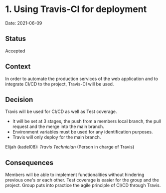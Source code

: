 # 1. Using Travis-CI for deployment

Date: 2021-06-09

## Status

Accepted 

## Context

In order to automate the production services of the web application and to integrate CI/CD to the project,
Travis-CI will be used.

## Decision

Travis will be used for CI/CD as well as Test coverage.
* It will be set at 3 stages, the push from a members local branch, the pull request and the merge into the main branch.
* Environment variables must be used for any identification purposes.
* Travis will only deploy for the main branch.

Elijah (kadel08): *Travis Technician* (Person in charge of Travis)


## Consequences

Members will be able to implement functionalities without hindering previous one's or each other.
Test coverage is easier for the group and the project. 
Group puts into practice the agile principle of CI/CD through Travis.